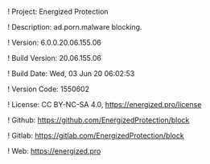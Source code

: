 ! Project: Energized Protection

! Description: ad.porn.malware blocking.

! Version: 6.0.0.20.06.155.06

! Build Version: 20.06.155.06

! Build Date: Wed, 03 Jun 20 06:02:53

! Version Code: 1550602

! License: CC BY-NC-SA 4.0, https://energized.pro/license

! Github: https://github.com/EnergizedProtection/block

! Gitlab: https://gitlab.com/EnergizedProtection/block


! Web: https://energized.pro
